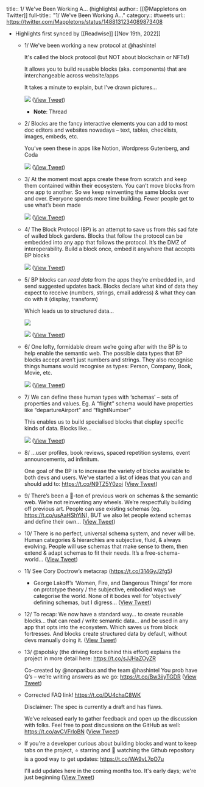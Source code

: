 title:: 1/ We've Been Working A... (highlights)
author:: [[@Mappletons on Twitter]]
full-title:: "1/ We've Been Working A..."
category:: #tweets
url:: https://twitter.com/Mappletons/status/1488131234089873408

- Highlights first synced by [[Readwise]] [[Nov 19th, 2022]]
	- 1/ We've been working a new protocol at @hashintel
	  
	  It's called the block protocol (but NOT about blockchain or NFTs!)
	  
	  It allows you to build reusable blocks (aka. components) that are interchangeable across website/apps
	  
	  It takes a minute to explain, but I’ve drawn pictures… 
	  
	  ![](https://pbs.twimg.com/media/FKbiucmWYAAvGqK.jpg) ([View Tweet](https://twitter.com/Mappletons/status/1488131234089873408))
		- **Note**: Thread
	- 2/ Blocks are the fancy interactive elements you can add to most doc editors and websites nowadays – text, tables, checklists, images, embeds, etc.
	  
	  You’ve seen these in apps like Notion, Wordpress Gutenberg, and Coda 
	  
	  ![](https://pbs.twimg.com/media/FKbi7jkWYAQA3-r.jpg) ([View Tweet](https://twitter.com/Mappletons/status/1488131243535486985))
	- 3/ At the moment most apps create these from scratch and keep them contained within their ecosystem. You can’t move blocks from one app to another. So we keep reinventing the same blocks over and over.  Everyone spends more time building. Fewer people get to use  what’s been made 
	  
	  ![](https://pbs.twimg.com/media/FKbjR-IXoAAcd5D.jpg) ([View Tweet](https://twitter.com/Mappletons/status/1488131252033097734))
	- 4/ The Block Protocol (BP) is an attempt to save us from this sad fate of walled block gardens.
	  Blocks that follow the protocol can be embedded into any app that follows the protocol. It’s the DMZ of interoperability.
	  Build a block once, embed it anywhere that accepts BP blocks 
	  
	  ![](https://pbs.twimg.com/media/FKbjsrKXoAAORfA.jpg) ([View Tweet](https://twitter.com/Mappletons/status/1488131260958580738))
	- 5/ BP blocks can *read data* from the apps they’re embedded in, and send suggested updates back.
	  Blocks declare what kind of data they expect to receive (numbers, strings, email address) & what they can do with it (display, transform)
	  
	  Which leads us to structured data… 
	  
	  ![](https://pbs.twimg.com/media/FKbkIOHXEAAJQIi.jpg) 
	  
	  ![](https://pbs.twimg.com/media/FKbkrmjXIAQKd6l.jpg) ([View Tweet](https://twitter.com/Mappletons/status/1488131267929460737))
	- 6/ One lofty, formidable dream we’re going after with the BP is to help enable the semantic web.
	  The possible data types that BP blocks accept aren’t just numbers and strings. They also recognise things humans would recognise as types: Person, Company, Book, Movie, etc. 
	  
	  ![](https://pbs.twimg.com/media/FKbkydPXoAAVCZz.jpg) ([View Tweet](https://twitter.com/Mappletons/status/1488131274233597956))
	- 7/ We can define these human types with ‘schemas’ – sets of properties and values.
	  Eg. A “flight” schema would have properties like “departureAirport” and “flightNumber”
	  
	  This enables us to build specialised blocks that display specific kinds of data. Blocks like… 
	  
	  ![](https://pbs.twimg.com/media/FKblQ63WUAYCo3N.jpg) ([View Tweet](https://twitter.com/Mappletons/status/1488131280378204163))
	- 8/ …user profiles, book reviews, spaced repetition systems, event announcements, ad infinitum.
	  
	  One goal of the BP is to increase the variety of blocks available to both devs and users.
	  We've started a list of ideas that you can and should add to: https://t.co/N9TZ5Y0zoi ([View Tweet](https://twitter.com/Mappletons/status/1488131282831822848))
	- 9/ There’s been a 🦆-ton of previous work on schemas & the semantic web. We’re not reinventing any wheels. We’re respectfully building off previous art.
	  People can use existing schemas (eg. https://t.co/usAaHShYiN), BUT we also let people extend schemas and define their own… ([View Tweet](https://twitter.com/Mappletons/status/1488131284383809542))
	- 10/ There is no perfect, universal schema system, and never will be. Human categories & hierarchies are subjective, fluid, & always evolving. People will use schemas that make sense to them, then extend & adapt schemas to fit their needs.
	  It’s a free-schema-world… ([View Tweet](https://twitter.com/Mappletons/status/1488131285893718017))
	- 11/ See Cory Doctrow’s metacrap (https://t.co/314GyJ2fg5) 
	  + George Lakoff’s ‘Women, Fire, and Dangerous Things’ for more on prototype theory / the subjective, embodied ways we categorise the world.
	  None of it bodes well for ‘objectively’ defining schemas, but I digress... ([View Tweet](https://twitter.com/Mappletons/status/1488131287164628995))
	- 12/ To recap: We now have a standard way…
	  to create reusable blocks…
	  that can read / write semantic data…
	  and be used in any app that opts into the ecosystem.
	  Which saves us from block fortresses.
	  And blocks create structured data by default, without devs manually doing it. ([View Tweet](https://twitter.com/Mappletons/status/1488131288607375369))
	- 13/ @spolsky (the driving force behind this effort) explains the project in more detail here: https://t.co/sJJHaZOyZR
	  
	  Co-created by @nonparibus and the team @hashintel
	  You prob have Q’s – we’re writing answers as we go: https://t.co/Bw3iiyTGDR ([View Tweet](https://twitter.com/Mappletons/status/1488131289983107073))
	- Corrected FAQ link! https://t.co/DU4chaC8WK
	  
	  Disclaimer: The spec is currently a draft and has flaws.
	  
	  We’ve released early to gather feedback and open up the discussion with folks. Feel free to post discussions on the GitHub as well: https://t.co/avCVFrloBN ([View Tweet](https://twitter.com/Mappletons/status/1488140401919860739))
	- If you're a developer curious about building blocks and want to keep tabs on the project, ⭐️ starring and 👀 watching the Github repository is a good way to get updates: https://t.co/WA9vL7pO7u
	  
	  I'll add updates here in the coming months too. It's early days; we're just beginning ([View Tweet](https://twitter.com/Mappletons/status/1488529499323047939))